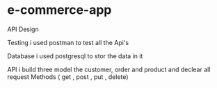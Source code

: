 # e-commerce-app
API Design



Testing 
i used postman to test all the Api's


Database
i used postgresql to stor the data in it


API
i build three model the customer, order and product
and declear all request Methods ( get , post , put , delete)

